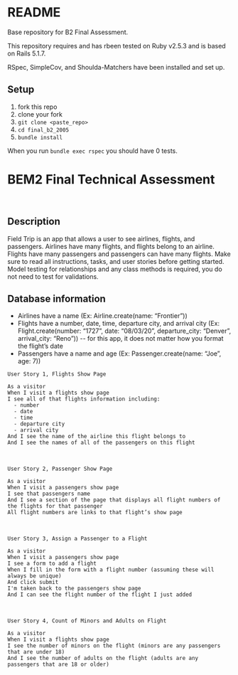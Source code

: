 # README

Base repository for B2 Final Assessment.

This repository requires and has rbeen tested on Ruby v2.5.3 and is based on Rails 5.1.7.

RSpec, SimpleCov, and Shoulda-Matchers have been installed and set up.


## Setup
1. fork this repo
2. clone your fork
3. `git clone <paste_repo>`
4. `cd final_b2_2005`
5. `bundle install`

When you run `bundle exec rspec` you should have 0 tests.


 # BEM2 Final Technical Assessment
 ​
 ## Description
 Field Trip is an app that allows a user to see airlines, flights, and passengers. Airlines have many flights, and flights belong to an airline. Flights have many passengers and passengers can have many flights. Make sure to read all instructions, tasks, and user stories before getting started. Model testing for relationships and any class methods is required, you do not need to test for validations.
 ​
 ​
 ## Database information
 * Airlines have a name
  (Ex: Airline.create(name: “Frontier”))
 * Flights have a number, date, time, departure city, and arrival city
  (Ex: Flight.create(number: “1727”, date: “08/03/20”, departure_city: “Denver”, arrival_city: “Reno”)) -- for this app, it does not matter how you format the flight’s date
 * Passengers have a name and age
  (Ex: Passenger.create(name: “Joe”, age: 7))
 ​
 ```
 User Story 1, Flights Show Page
 ​
 As a visitor
 When I visit a flights show page
 I see all of that flights information including:
   - number
   - date
   - time
   - departure city
   - arrival city
 And I see the name of the airline this flight belongs to
 And I see the names of all of the passengers on this flight
 ```
 ​
 ```
 User Story 2, Passenger Show Page
 ​
 As a visitor
 When I visit a passengers show page
 I see that passengers name
 And I see a section of the page that displays all flight numbers of the flights for that passenger
 All flight numbers are links to that flight’s show page
 ```
 ​
 ```
 User Story 3, Assign a Passenger to a Flight
 ​
 As a visitor
 When I visit a passengers show page
 I see a form to add a flight
 When I fill in the form with a flight number (assuming these will always be unique)
 And click submit
 I'm taken back to the passengers show page
 And I can see the flight number of the flight I just added
 ```
 ​
 ```
 User Story 4, Count of Minors and Adults on Flight
 ​
 As a visitor
 When I visit a flights show page
 I see the number of minors on the flight (minors are any passengers that are under 18)
 And I see the number of adults on the flight (adults are any passengers that are 18 or older)
 ```
